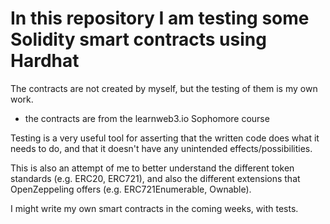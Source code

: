 # In this repository I am testing some Solidity smart contracts using Hardhat
The contracts are not created by myself, but the testing of them is my own work.
- the contracts are from the learnweb3.io Sophomore course

Testing is a very useful tool for asserting that the written code does what it needs to do, and that it doesn't have any unintended effects/possibilities.

This is also an attempt of me to better understand the different token standards (e.g. ERC20, ERC721), and also the different extensions that OpenZeppeling offers (e.g. ERC721Enumerable, Ownable).

I might write my own smart contracts in the coming weeks, with tests.
